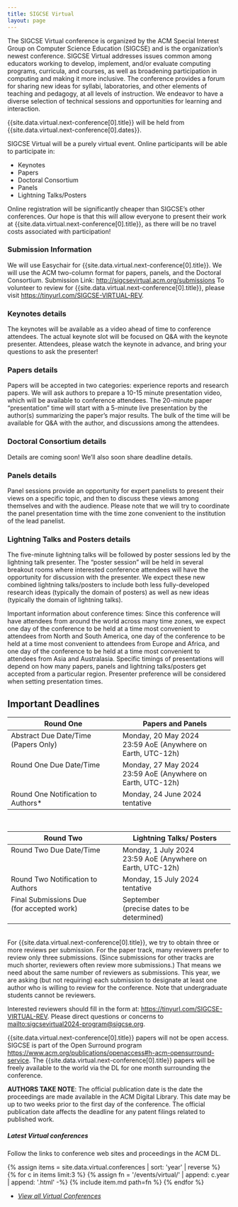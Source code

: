 ```yaml
---
title: SIGCSE Virtual
layout: page
---
```


The SIGCSE Virtual conference is organized by the ACM Special Interest Group on Computer Science Education (SIGCSE) and is the organization’s newest conference. SIGCSE Virtual addresses issues common among educators working to develop, implement, and/or evaluate computing programs, curricula, and courses, as well as broadening participation in computing and making it more inclusive. The conference provides a forum for sharing new ideas for syllabi, laboratories, and other elements of teaching and pedagogy, at all levels of instruction. We endeavor to have a diverse selection of technical sessions and opportunities for learning and interaction.
 
{{site.data.virtual.next-conference[0].title}} will be held from {{site.data.virtual.next-conference[0].dates}}.
 
SIGCSE Virtual will be a purely virtual event. Online participants will be able to participate in:

* Keynotes
* Papers
* Doctoral Consortium
* Panels
* Lightning Talks/Posters
 
Online registration will be significantly cheaper than SIGCSE’s other conferences. Our hope is that this will allow everyone to present their work at {{site.data.virtual.next-conference[0].title}}, as there will be no travel costs associated with participation!
 

### Submission Information

We will use Easychair for {{site.data.virtual.next-conference[0].title}}.
We will use the ACM two-column format for papers, panels, and the Doctoral Consortium.
Submission Link: <http://sigcsevirtual.acm.org/submissions>
To volunteer to review for {{site.data.virtual.next-conference[0].title}}, please visit <https://tinyurl.com/SIGCSE-VIRTUAL-REV>.
 
 
 
### Keynotes details
The keynotes will be available as a video ahead of time to conference attendees. The actual keynote slot will be focused on Q&A with the keynote presenter. Attendees, please watch the keynote in advance, and bring your questions to ask the presenter!
 
### Papers details
Papers will be accepted in two categories: experience reports and research papers. We will ask authors to prepare a 10-15 minute presentation video, which will be available to conference attendees. The 20-minute paper “presentation” time will start with a 5-minute live presentation by the author(s) summarizing the paper’s major results. The bulk of the time will be available for Q&A with the author, and discussions among the attendees.

### Doctoral Consortium details
Details are coming soon! We’ll also soon share deadline details.
 
### Panels details
Panel sessions provide an opportunity for expert panelists to present their views on a specific topic, and then to discuss these views among themselves and with the audience. Please note that we will try to coordinate the panel presentation time with the time zone convenient to the institution of the lead panelist.
 
### Lightning Talks and Posters details
The five-minute lightning talks will be followed by poster sessions led by the lightning talk presenter. The “poster session” will be held in several breakout rooms where interested conference attendees will have the opportunity for discussion with the presenter. We expect these new combined lightning talks/posters to include both less fully-developed research ideas (typically the domain of posters) as well as new ideas (typically the domain of lightning talks).
 
 
Important information about conference times: Since this conference will have attendees from around the world across many time zones, we expect one day of the conference to be held at a time most convenient to attendees from North and South America, one day of the conference to be held at a time most convenient to attendees from Europe and Africa, and one day of the conference to be held at a time most convenient to attendees from Asia and Australasia. Specific timings of presentations will depend on how many papers, panels and lightning talks/posters get accepted from a particular region. Presenter preference will be considered when setting presentation times.
 
 

## Important Deadlines
 
<table>
	<thead>
		<tr><th width="50%">Round One</th><th>Papers and Panels</th></tr>
	</thead>
	<tbody>
		<tr valign="top">
			<td>Abstract Due Date/Time (Papers Only)</td>
			<td>Monday, 20 May 2024<br/>23:59 AoE (Anywhere on Earth, UTC-12h)</td>
		</tr>
		<tr valign="top">
			<td>Round One Due Date/Time</td>
			<td>Monday, 27 May 2024<br/>23:59 AoE (Anywhere on Earth, UTC-12h)</td>
		</tr>
		<tr valign="top">
			<td>Round One Notification to Authors*  </td>
			<td>Monday, 24 June 2024 tentative</td>
		</tr>
	</tbody>
</table>
<br/>
<table>
	<thead>
		<tr><th width="50%">Round Two</th><th width="50%">Lightning Talks/ Posters</th></tr>
	</thead>
	<tbody>
		<tr valign="top">
			<td>Round Two Due Date/Time</td>
			<td>Monday, 1 July 2024<br/>23:59 AoE (Anywhere on Earth, UTC-12h)</td>
		</tr>
		<tr valign="top">
			<td>Round Two Notification to Authors  </td>
			<td>Monday, 15 July 2024 tentative</td>
		</tr>
		<tr valign="top">
			<td>Final Submissions Due<br/>(for accepted work)</td>
			<td>September<br/>(precise dates to be determined)</td>
		</tr>
	</tbody>
</table> 

<br/>
For {{site.data.virtual.next-conference[0].title}}, we try to obtain three or more reviews per submission. For the paper track, many reviewers prefer to review only three submissions. (Since submissions for other tracks are much shorter, reviewers often review more submissions.) That means we need about the same number of reviewers as submissions. This year, we are asking (but not requiring) each submission to designate at least one author who is willing to review for the conference. Note that undergraduate students cannot be reviewers.
 
Interested reviewers should fill in the form at: <https://tinyurl.com/SIGCSE-VIRTUAL-REV>. Please direct questions or concerns to <mailto:sigcsevirtual2024-program@sigcse.org>.
 
{{site.data.virtual.next-conference[0].title}} papers will not be open access. SIGCSE is part of the Open Surround program <https://www.acm.org/publications/openaccess#h-acm-opensurround-service>. The {{site.data.virtual.next-conference[0].title}} papers will be freely available to the world via the DL for one month surrounding the conference.

**AUTHORS TAKE NOTE**: The official publication date is the date the proceedings are made available in the ACM Digital Library. This date may be up to two weeks prior to the first day of the conference. The official publication date affects the deadline for any patent filings related to published work.


##### Latest Virtual conferences

Follow the links to conference web sites and proceedings in the ACM DL.

{% assign items = site.data.virtual.conferences | sort: 'year' | reverse %}
{% for c in items limit:3 %}
    {% assign fn = '/events/virtual/' | append: c.year | append: '.html' -%}
    {% include item.md path=fn %}
{% endfor %}
- <a href="conferences.html"><i>View all Virtual Conferences</i></a>
